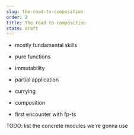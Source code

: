 ```yaml
---
slug: the-road-to-composition
order: 2
title: The road to composition
state: draft
---
```


- mostly fundamental skills
- pure functions
- immutability
- partial application
- currying
- composition

- first encounter with fp-ts

TODO: list the concrete modules we're gonna use
